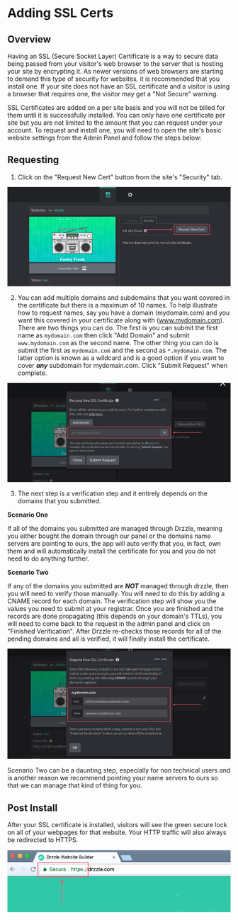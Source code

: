 # Adding SSL Certs

## Overview
Having an SSL (Secure Socket Layer) Certificate is a way to secure data being passed from your visitor's web browser to the server that is hosting your site by encrypting it. As newer versions of web browsers are starting to demand this type of security for websites, it is recommended that you install one. If your site does not have an SSL certificate and a visitor is using a browser that requires one, the visitor may get a "Not Secure" warning.

SSL Certificates are added on a per site basis and you will not be billed for them until it is successfully installed. You can only have one certificate per site but you are not limited to the amount that you can request under your account. To request and install one, you will need to open the site's basic website settings from the Admin Panel and follow the steps below:

## Requesting

1) Click on the "Request New Cert" button from the site's "Security" tab.

![Request SSL cert step 1](./req-cert-step1.png)

2) You can add multiple domains and subdomains that you want covered in the certificate but there is a maximum of 10 names. To help illustrate how to request names, say you have a domain (mydomain.com) and you want this covered in your certificate along with (www.mydomain.com). There are two things you can do. The first is you can submit the first name as ```mydomain.com``` then click "Add Domain" and submit ```www.mydomain.com``` as the second name. The other thing you can do is submit the first as ```mydomain.com``` and the second as ```*.mydomain.com```. The latter option is known as a wildcard and is a good option if you want to cover **_any_** subdomain for mydomain.com. Click "Submit Request" when complete.

![Request SSL cert step 2](./req-cert-step2.png)

3) The next step is a verification step and it entirely depends on the domains that you submitted.

**Scenario One**

If all of the domains you submitted are managed through Drzzle, meaning you either bought the domain through our panel or the domains name servers are pointing to ours, the app will auto verify that you, in fact, own them and will automatically install the certificate for you and you do not need to do anything further.

**Scenario Two**

If any of the domains you submitted are ***NOT*** managed through drzzle, then you will need to verify those manually. You will need to do this by adding a CNAME record for each domain. The verification step will show you the values you need to submit at your registrar. Once you are finished and the records are done propagating (this depends on your domain's TTLs), you will need to come back to the request in the admin panel and click on "Finished Verification". After Drzzle re-checks those records for all of the pending domains and all is verified, it will finally install the certificate.

![Request SSL cert step 3](./req-cert-step3.png)

Scenario Two can be a daunting step, especially for non technical users and is another reason we recommend pointing your name servers to ours so that we can manage that kind of thing for you.

## Post Install

After your SSL certificate is installed, visitors will see the green secure lock on all of your webpages for that website. Your HTTP traffic will also always be redirected to HTTPS.

![SSL browser](./ssl-browser.png)
